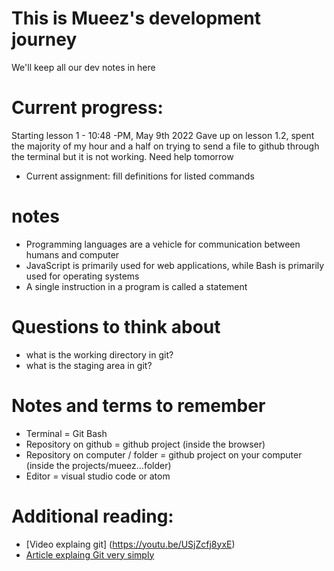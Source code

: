 # This is Mueez's development journey

We'll keep all our dev notes in here

# Current progress:
Starting lesson 1 - 10:48 -PM, May 9th 2022
Gave up on lesson 1.2, spent the majority of my hour and a half on trying to send a file to github through the terminal but it is not working. Need help tomorrow
* Current assignment: fill definitions for listed commands

# notes
* Programming languages are a vehicle for communication between humans and computer
* JavaScript is primarily used for web applications, while Bash is primarily used for operating systems
* A single instruction in a program is called a statement

# Questions to think about
* what is the working directory in git?
* what is the staging area in git?

# Notes and terms to remember
* Terminal = Git Bash
* Repository on github = github project (inside the browser)
* Repository on computer / folder = github project on your computer (inside the projects/mueez…folder)
* Editor = visual studio code or atom

# Additional reading:

* [Video explaing git] (https://youtu.be/USjZcfj8yxE)
* [Article explaing Git very simply](https://medium.com/nerd-for-tech/explain-like-im-5-git-869329ad8514#:~:text=Explain%20Life%20I%E2%80%99m%205%3A%20Git%20Photo%20by%20La-Rel,and%20revert%20to%20previous%20versions%20of%20your%20project)

